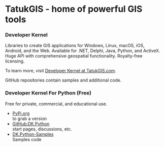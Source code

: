 # TatukGIS - home of powerful GIS tools

### Developer Kernel
Libraries to create GIS applications for Windows, Linux, macOS, iOS, Android, and the Web.
Available for .NET, Delphi, Java, Python, and ActiveX.
Huge API with comprehensive geospatial functionality. Royalty-free licensing.

To learn  more, visit [Developer Kernel at TatukGIS.com](https://www.tatukgis.com/Products/Developer-Kernel/Description.aspx).

GitHub repositories contain samples and additional code. 

### Developer Kernel For Python (Free)

Free for private, commercial, and educational use.
- [PyPi.org](https://pypi.org/project/tatukgis-pdk/) <br> to grab a version
- [GitHub:DK.Python](https://github.com/TatukGIScom/DK.Python) <br> start pages, discussions, etc.
- [DK.Python-Samples](https://github.com/TatukGIScom/DK.Python-Samples)<br>Samples code
